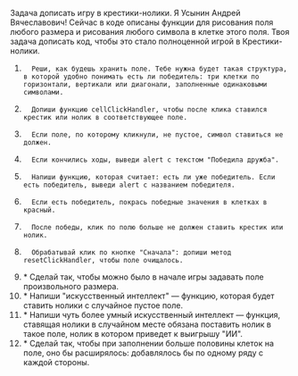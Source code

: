 Задача дописать игру в крестики-нолики.
Я Усынин Андрей Вячеславович!
Сейчас в коде описаны функции для рисования поля любого размера и рисования любого символа в клетке этого поля.
Твоя задача дописать код, чтобы это стало полноценной игрой в Крестики-нолики.

1.       Реши, как будешь хранить поле. Тебе нужна будет такая структура, в которой удобно понимать есть ли победитель: три клетки по горизонтали, вертикали или диагонали, заполненные одинаковыми символами.
2.       Допиши функцию cellClickHandler, чтобы после клика ставился крестик или нолик в соответствующее поле.
3.       Если поле, по которому кликнули, не пустое, символ ставиться не должен.
4.       Если кончились ходы, выведи alert с текстом "Победила дружба".
5.       Напиши функцию, которая считает: есть ли уже победитель. Если есть победитель, выведи alert с названием победителя.
6.       Если есть победитель, покрась победные значения в клетках в красный.
7.       После победы, клик по полю больше не должен ставить крестик или нолик.
8.       Обрабатывай клик по кнопке "Сначала": допиши метод resetClickHandler, чтобы поле очищалось.
9. \*    Сделай так, чтобы можно было в начале игры задавать поле произвольного размера.
10. \*   Напиши "искусственный интеллект" — функцию, которая будет ставить нолики с случайное пустое поле.
11. \* Напиши чуть более умный искусственный интеллект — функция, ставящая нолики в случайном месте обязана поставить нолик в такое поле, нолик в котором приведет к выигрышу "ИИ".
12. \*   Сделай так, чтобы при заполнении больше половины клеток на поле, оно бы расширялось: добавлялось бы по одному ряду с каждой стороны.
